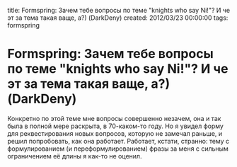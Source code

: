 title: Formspring: Зачем тебе вопросы по теме "knights who say Ni!"? И че эт за тема такая ваще, а?) (DarkDeny)
created: 2012/03/23 00:00:00
tags: formspring

# Formspring: Зачем тебе вопросы по теме "knights who say Ni!"? И че эт за тема такая ваще, а?) (DarkDeny)

Конкретно по этой теме мне вопросы совершенно незачем, она и так была в полной мере раскрыта, в 70-каком-то году. Но я увидел форму для реквестирования новых вопросов, которую не замечал раньше, и решил попробовать, как она работает. Работает, кстати, странно: тему с формулированием (и переформулированием) фразы за меня с сильным ограничением её длины я как-то не оценил.